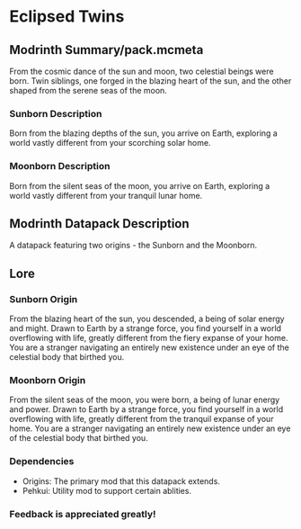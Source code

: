 # Eclipsed Twins
## Modrinth Summary/pack.mcmeta
From the cosmic dance of the sun and moon, two celestial beings were born. Twin siblings, one forged in the blazing heart of the sun, and the other shaped from the serene seas of the moon.
### Sunborn Description
Born from the blazing depths of the sun, you arrive on Earth, exploring a world vastly different from your scorching solar home.
### Moonborn Description
Born from the silent seas of the moon, you arrive on Earth, exploring a world vastly different from your tranquil lunar home.
## Modrinth Datapack Description
A datapack featuring two origins - the Sunborn and the Moonborn.
## Lore
### Sunborn Origin
From the blazing heart of the sun, you descended, a being of solar energy and might. Drawn to Earth by a strange force, you find yourself in a world overflowing with life, greatly different from the fiery expanse of your home. You are a stranger navigating an entirely new existence under an eye of the celestial body that birthed you.
### Moonborn Origin
From the silent seas of the moon, you were born, a being of lunar energy and power. Drawn to Earth by a strange force, you find yourself in a world overflowing with life, greatly different from the tranquil expanse of your home. You are a stranger navigating an entirely new existence under an eye of the celestial body that birthed you.
### Dependencies
- Origins: The primary mod that this datapack extends.
- Pehkui: Utility mod to support certain ablities.
### Feedback is appreciated greatly!
